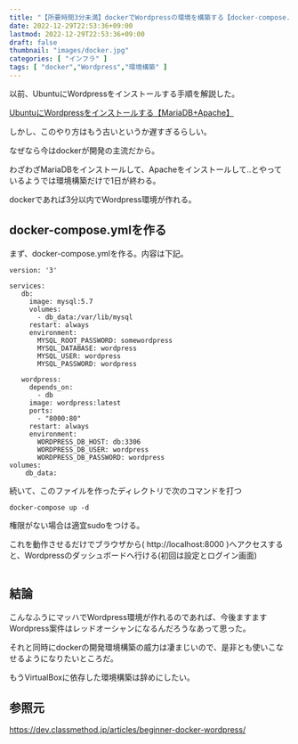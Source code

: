 ```yaml
---
title: "【所要時間3分未満】dockerでWordpressの環境を構築する【docker-compose.ymlを書いて実行するだけ】"
date: 2022-12-29T22:53:36+09:00
lastmod: 2022-12-29T22:53:36+09:00
draft: false
thumbnail: "images/docker.jpg"
categories: [ "インフラ" ]
tags: [ "docker","Wordpress","環境構築" ]
---
```


以前、UbuntuにWordpressをインストールする手順を解説した。

[UbuntuにWordpressをインストールする【MariaDB+Apache】](/post/startup-wordpress-ubuntu/)

しかし、このやり方はもう古いというか遅すぎるらしい。

なぜなら今はdockerが開発の主流だから。

わざわざMariaDBをインストールして、Apacheをインストールして..とやっているようでは環境構築だけで1日が終わる。

dockerであれば3分以内でWordpress環境が作れる。


## docker-compose.ymlを作る

まず、docker-compose.ymlを作る。内容は下記。

```
version: '3'

services:
   db:
     image: mysql:5.7
     volumes:
       - db_data:/var/lib/mysql
     restart: always
     environment:
       MYSQL_ROOT_PASSWORD: somewordpress
       MYSQL_DATABASE: wordpress
       MYSQL_USER: wordpress
       MYSQL_PASSWORD: wordpress

   wordpress:
     depends_on:
       - db
     image: wordpress:latest
     ports:
       - "8000:80"
     restart: always
     environment:
       WORDPRESS_DB_HOST: db:3306
       WORDPRESS_DB_USER: wordpress
       WORDPRESS_DB_PASSWORD: wordpress
volumes:
    db_data:
```

続いて、このファイルを作ったディレクトリで次のコマンドを打つ

```
docker-compose up -d
```

権限がない場合は適宜sudoをつける。


これを動作させるだけでブラウザから( http://localhost:8000 )へアクセスすると、Wordpressのダッシュボードへ行ける(初回は設定とログイン画面)

<div class="img-center"><img src="/images/Screenshot from 2022-12-29 23-07-13.png" alt=""></div>

## 結論

こんなふうにマッハでWordpress環境が作れるのであれば、今後ますますWordpress案件はレッドオーシャンになるんだろうなあって思った。

それと同時にdockerの開発環境構築の威力は凄まじいので、是非とも使いこなせるようになりたいところだ。

もうVirtualBoxに依存した環境構築は辞めにしたい。

## 参照元

https://dev.classmethod.jp/articles/beginner-docker-wordpress/
